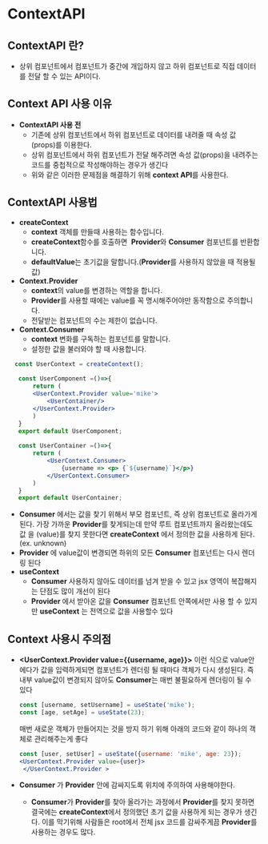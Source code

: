 # ContextAPI 
## ContextAPI 란?
* 상위 컴포넌트에서 컴포넌트가 중간에 개입하지 않고 하위 컴포넌트로 직접 데이터를 전달 할 수 있는 API이다.

## Context API 사용 이유
- **ContextAPI 사용 전**
    * 기존에 상위 컴포넌트에서 하위 컴포넌트로 데이터를 내려줄 때 속성 값 (props)를 이용한다.
    * 상위 컴포넌트에서 하위 컴포넌트가 전달 해주려면 속성 값(props)을 내려주는 코드를 중첩적으로 작성해야하는 경우가 생긴다
    * 위와 같은 이러한 문제점을 해결하기 위해 **context API**를 사용한다.
    
## ContextAPI 사용법 
- **createContext**
    * **context** 객체를 만들때 사용하는 함수입니다.
    * **createContext**함수를 호출하면  **Provider**와 **Consumer** 컴포넌트를 반환합니다.
    * **defaultValue**는 초기값을 말합니다.(**Provider**를 사용하지 않았을 때 적용될 값)
- **Context.Provider**
   * **context**의 value를 변경하는 역할을 합니다.
   * **Provider**를 사용할 때에는 value를 꼭 명시해주어야만 동작함으로 주의합니다.
   * 전달받는 컴포넌트의 수는 제한이 없습니다.
- **Context.Consumer**
   * **context** 변화를 구독하는 컴포넌트를 말합니다.
   * 설정한 값을 불러와야 할 때 사용합니다. 
 ```jsx
   const UserContext = createContext();
    
    const UserComponent =()=>{
        return (
        <UserContext.Provider value='mike'>
            <UserContainer/>
        </UserContext.Provider>
        )
    }
    export default UserComponent;
    
    const UserContainer =()=>{
        return (
            <UserContext.Consumer>
                {username => <p> {`${username}`}</p>}
            </UserContext.Consumer>
        )
    }
    export default UserContainer;
```
* **Consumer** 에서는 값을 찾기 위해서 부모 컴포넌트, 즉 상위 컴포넌트로 올라가게 된다. 가장 가까운 **Provider**를 찾게되는데 만약 루트 컴포넌트까지 올라왔는데도 값 을 (value)를 찾지 못한다면 **createContext** 에서 정의한 값을 사용하게 된다. (ex. unknown)
* **Provider** 에 value값이 변경되면 하위의 모든 **Consumer** 컴포넌트는 다시 렌더링 된다
* **useContext**
    * **Consumer** 사용하지 않아도 데이터를 넘겨 받을 수 있고 jsx 영역이 복잡해지는 단점도 많이 개선이 된다
    * **Provider** 에서 받아온 값을 **Consumer** 컴포넌트 안쪽에서만 사용 할 수 있지만 **useContext** 는 전역으로 값을 사용할수 있다

## **Context 사용시 주의점**
* **<UserContext.Provider value={{username, age}}>** 이런 식으로 value안에다가 값을 입력하게되면 컴포넌트가 렌더링 될 때마다 객체가 다시 생성된다. 즉 내부 value값이 변경되지 않아도 **Consumer**는 매번 불필요하게 렌더링이 될 수 있다

    ```jsx
    const [username, setUsername] = useState('mike');
    const [age, setAge] = useState(23);
    ```

   매번 새로운 객체가 만들어지는 것을 방지 하기 위해  아래의 코드와 같이 하나의 객체로
   관리해주는게 좋다

    ```jsx
    const [user, setUser] = useState({username: 'mike', age: 23});
    <UserContext.Provider value={user}>
     </UserContext.Provider >
    ```

* **Consumer** 가 **Provider** 안에 감싸지도록 위치에 주의하여 사용해야한다.
    - **Consumer**가 **Provider**를 찾아 올라가는 과정에서 **Provider**를 찾지 못하면 결국에는 **createContext**에서 정의했던 초기 값을 사용하게 되는 경우가 생긴다. 이를 막기위해 사람들은 root에서 전체 jsx 코드를 감싸주게끔 **Provider**를 사용하는 경우도 많다.
